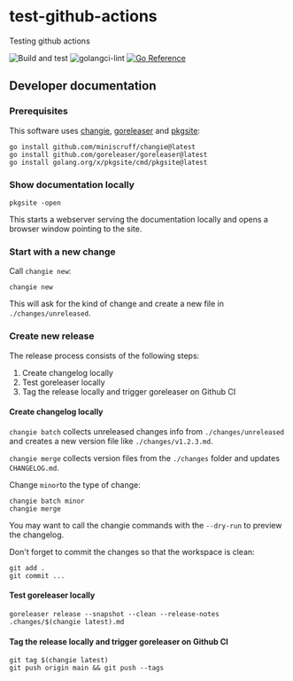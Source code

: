 # test-github-actions

Testing github actions

![Build and test](https://github.com/sercxanto/go-test-github-actions/actions/workflows/build-and-test.yml/badge.svg)
![golangci-lint](https://github.com/sercxanto/go-test-github-actions/actions/workflows/golangci-lint.yml/badge.svg)
[![Go Reference](https://pkg.go.dev/badge/github.com/sercxanto/go-test-github-actions.svg)](https://pkg.go.dev/github.com/sercxanto/go-test-github-actions)

## Developer documentation

### Prerequisites

This software uses [changie](https://changie.dev/), [goreleaser](https://goreleaser.com/)
and [pkgsite](https://pkg.go.dev/golang.org/x/pkgsite/cmd/pkgsite):

```shell
go install github.com/miniscruff/changie@latest
go install github.com/goreleaser/goreleaser@latest
go install golang.org/x/pkgsite/cmd/pkgsite@latest
```

### Show documentation locally

```shell
pkgsite -open
```

This starts a webserver serving the documentation locally and opens a browser window pointing
to the site.

### Start with a new change

Call `changie new`:

```shell
changie new
```

This will ask for the kind of change and create a new file in `./changes/unreleased`.

### Create new release

The release process consists of the following steps:

1. Create changelog locally
2. Test goreleaser locally
3. Tag the release locally and trigger goreleaser on Github CI

#### Create changelog locally

`changie batch` collects unreleased changes info from `./changes/unreleased` and creates a
new version file like `./changes/v1.2.3.md`.

`changie merge` collects version files from the `./changes` folder and updates `CHANGELOG.md`.

Change `minor`to the type of change:

```shell
changie batch minor
changie merge
```
You may want to call the changie commands with the `--dry-run` to preview the changelog.

Don't forget to commit the changes so that the workspace is clean:

```shell
git add .
git commit ...
```

#### Test goreleaser locally

```shell
goreleaser release --snapshot --clean --release-notes .changes/$(changie latest).md
```

#### Tag the release locally and trigger goreleaser on Github CI

```shell
git tag $(changie latest)
git push origin main && git push --tags
```
